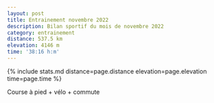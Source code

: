 ```yaml
---
layout: post
title: Entrainement novembre 2022
description: Bilan sportif du mois de novembre 2022
category: entrainement
distance: 537.5 km
elevation: 4146 m
time: '38:16 h:m'
---
```


{%
  include stats.md
  distance=page.distance
  elevation=page.elevation
  time=page.time
%}

Course à pied + vélo + commute

<!--
vim:spell spelllang=fr
-->
